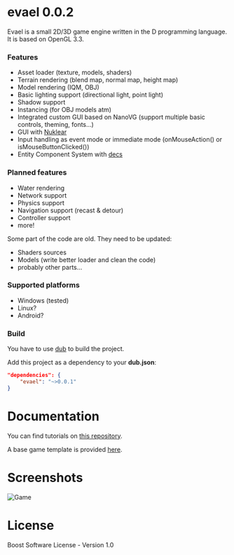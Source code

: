 evael 0.0.2
===========

Evael is a small 2D/3D game engine written in the D programming language. It is based on OpenGL 3.3.

### Features

- Asset loader (texture, models, shaders)
- Terrain rendering (blend map, normal map, height map)
- Model rendering (IQM, OBJ)
- Basic lighting support (directional light, point light)
- Shadow support
- Instancing (for OBJ models atm)
- Integrated custom GUI based on NanoVG (support multiple basic controls, theming, fonts...)
- GUI with [Nuklear](https://github.com/vurtun/nuklear/)
- Input handling as event mode or immediate mode (onMouseAction() or isMouseButtonClicked())
- Entity Component System with [decs](https://github.com/aldocd4/decs)

### Planned features

- Water rendering
- Network support
- Physics support
- Navigation support (recast & detour)
- Controller support
- more!

Some part of the code are old. They need to be updated:
 - Shaders sources
 - Models (write better loader and clean the code)
 - probably other parts...

### Supported platforms

- Windows (tested)
- Linux?
- Android?

### Build

You have to use [dub](https://code.dlang.org/download) to build the project.

Add this project as a dependency to your **dub.json**:

```json
"dependencies": {
    "evael": "~>0.0.1"
}
```

Documentation
===========

You can find tutorials on [this repository](https://github.com/evael-dev/evael-tutorials).

A base game template is provided [here](https://github.com/evael-dev/evael-game-template).

Screenshots
===========

![Game](https://pbs.twimg.com/media/Czla-BXWQAAGSxH.jpg)

License
===========

Boost Software License - Version 1.0
